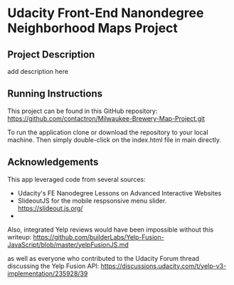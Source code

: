 # Udacity Front-End Nanondegree Neighborhood Maps Project

## Project Description

add description here


## Running Instructions

This project can be found in this GitHub repository:
https://github.com/contactron/Milwaukee-Brewery-Map-Project.git

To run the application clone or download the repository to your local machine. Then simply double-click on the index.html file in main directly.

## Acknowledgements

This app leveraged code from several sources:
* Udacity's FE Nanodegree Lessons on Advanced Interactive Websites
* SlideoutJS for the mobile respsonsive menu slider. https://slideout.js.org/
*

Also, integrated Yelp reviews would have been impossible without this writeup:
https://github.com/builderLabs/Yelp-Fusion-JavaScript/blob/master/yelpFusionJS.md

as well as everyone who contributed to the Udacity Forum thread discussing the Yelp Fusion API:
https://discussions.udacity.com/t/yelp-v3-implementation/235928/39



